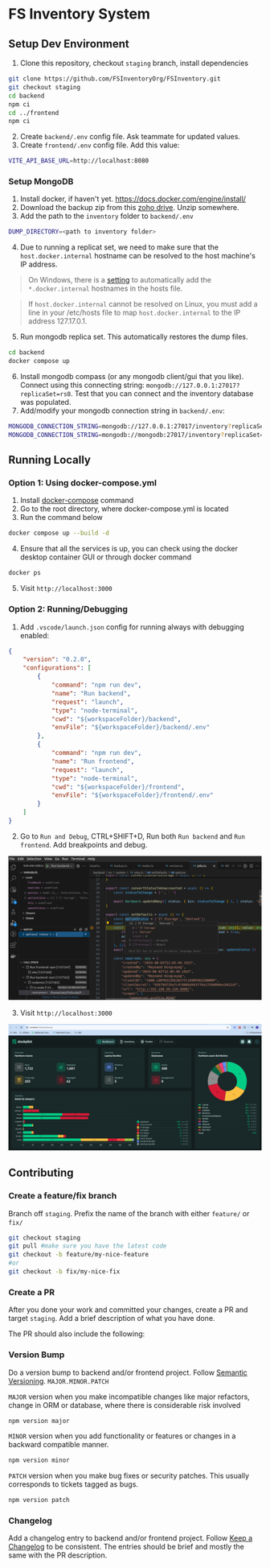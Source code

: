 # FS Inventory System

## Setup Dev Environment
1. Clone this repository, checkout `staging` branch, install dependencies
```sh
git clone https://github.com/FSInventoryOrg/FSInventory.git
git checkout staging
cd backend
npm ci
cd ../frontend
npm ci
```
2. Create `backend/.env` config file. Ask teammate for updated values.
3. Create `frontend/.env` config file. Add this value:
```sh
VITE_API_BASE_URL=http://localhost:8080
```

### Setup MongoDB
1. Install docker, if haven't yet. https://docs.docker.com/engine/install/
2. Download the backup zip from this [zoho drive](https://workdrive.zoho.com/folder/1ue723c141a8c57c64317a9025efae6a89d26?layout=list). Unzip somewhere.
3. Add the path to the `inventory` folder to `backend/.env`
```sh
DUMP_DIRECTORY=<path to inventory folder>
```
4. Due to running a replicat set, we need to make sure that the `host.docker.internal` hostname can be resolved to the host machine's IP address. 
> On Windows, there is a [setting](https://docs.docker.com/desktop/settings/) to automatically add the `*.docker.internal` hostnames in the hosts file. 

> If `host.docker.internal` cannot be resolved on Linux, you must add a line in your /etc/hosts file to map `host.docker.internal` to the IP address 127.17.0.1.

5. Run mongodb replica set. This automatically restores the dump files.
```sh
cd backend
docker compose up
```

6. Install mongodb compass (or any mongodb client/gui that you like). Connect using this connecting string: `mongodb://127.0.0.1:27017?replicaSet=rs0`. Test that you can connect and the inventory database was populated.
7. Add/modify your mongodb connection string in `backend/.env`:
```sh
MONGODB_CONNECTION_STRING=mongodb://127.0.0.1:27017/inventory?replicaSet=rs0 # not using docker compose
MONGODB_CONNECTION_STRING=mongodb://mongodb:27017/inventory?replicaSet=rs0 # using docker compose, use the mongodb service name as the host
```
## Running Locally

### Option 1: Using docker-compose.yml
1. Install [docker-compose](https://docs.docker.com/desktop/settings/) command
2. Go to the root directory, where docker-compose.yml is located
3. Run the command below
```sh
docker compose up --build -d
```
4. Ensure that all the services is up, you can check using the docker desktop container GUI or through docker command
```sh
docker ps
```
5. Visit `http://localhost:3000`

### Option 2: Running/Debugging
1. Add `.vscode/launch.json` config for running always with debugging enabled:
```json
{
    "version": "0.2.0",
    "configurations": [
        {
            "command": "npm run dev",
            "name": "Run backend",
            "request": "launch",
            "type": "node-terminal",
            "cwd": "${workspaceFolder}/backend",
            "envFile": "${workspaceFolder}/backend/.env"
        },
        {
            "command": "npm run dev",
            "name": "Run frontend",
            "request": "launch",
            "type": "node-terminal",
            "cwd": "${workspaceFolder}/frontend",
            "envFile": "${workspaceFolder}/frontend/.env"
        }
    ]
}
```
2. Go to `Run and Debug`, CTRL+SHIFT+D, Run both `Run backend` and `Run frontend`. Add breakpoints and debug.

![running](docs/images/debugging.png)

3. Visit `http://localhost:3000`

![running](docs/images/running.png)

## Contributing

### Create a feature/fix branch
Branch off `staging`. Prefix the name of the branch with either `feature/` or `fix/`
```sh
git checkout staging
git pull #make sure you have the latest code
git checkout -b feature/my-nice-feature
#or
git checkout -b fix/my-nice-fix
```

### Create a PR
After you done your work and committed your changes, create a PR and target `staging`. Add a brief description of what you have done.

The PR should also include the following:

### Version Bump
Do a version bump to backend and/or frontend project. Follow [Semantic Versioning](https://semver.org/). `MAJOR.MINOR.PATCH`

`MAJOR` version when you make incompatible changes like major refactors, change in ORM or database, where there is considerable risk involved
```sh
npm version major
```
`MINOR` version when you add functionality or features or changes in a backward compatible manner.
```sh
npm version minor
```

`PATCH` version when you make bug fixes or security patches. This usually corresponds to tickets tagged as bugs.
```sh
npm version patch
```

### Changelog

Add a changelog entry to backend and/or frontend project. Follow [Keep a Changelog](https://keepachangelog.com/) to be consistent. The entries should be brief and mostly the same with the PR description.